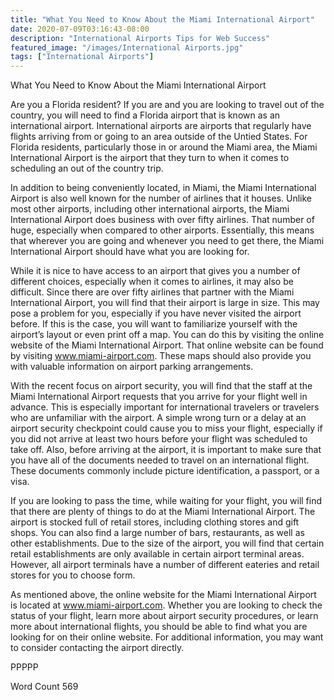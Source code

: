 ```yaml
---
title: "What You Need to Know About the Miami International Airport"
date: 2020-07-09T03:16:43-08:00
description: "International Airports Tips for Web Success"
featured_image: "/images/International Airports.jpg"
tags: ["International Airports"]
---
```


What You Need to Know About the Miami International Airport

Are you a Florida resident?  If you are and you are looking to travel out of the country, you will need to find a Florida airport that is known as an international airport.  International airports are airports that regularly have flights arriving from or going to an area outside of the Untied States. For Florida residents, particularly those in or around the Miami area, the Miami International Airport is the airport that they turn to when it comes to scheduling an out of the country trip.  

In addition to being conveniently located, in Miami, the Miami International Airport is also well known for the number of airlines that it houses.  Unlike most other airports, including other international airports, the Miami International Airport does business with over fifty airlines. That number of huge, especially when compared to other airports.  Essentially, this means that wherever you are going and whenever you need to get there, the Miami International Airport should have what you are looking for.

While it is nice to have access to an airport that gives you a number of different choices, especially when it comes to airlines, it may also be difficult. Since there are over fifty airlines that partner with the Miami International Airport, you will find that their airport is large in size.  This may pose a problem for you, especially if you have never visited the airport before.  If this is the case, you will want to familiarize yourself with the airport’s layout or even print off a map. You can do this by visiting the online website of the Miami International Airport. That online website can be found by visiting www.miami-airport.com. These maps should also provide you with valuable information on airport parking arrangements. 

With the recent focus on airport security, you will find that the staff at the Miami International Airport requests that you arrive for your flight well in advance.  This is especially important for international travelers or travelers who are unfamiliar with the airport.  A simple wrong turn or a delay at an airport security checkpoint could cause you to miss your flight, especially if you did not arrive at least two hours before your flight was scheduled to take off.  Also, before arriving at the airport, it is important to make sure that you have all of the documents needed to travel on an international flight. These documents commonly include picture identification, a passport, or a visa.

If you are looking to pass the time, while waiting for your flight, you will find that there are plenty of things to do at the Miami International Airport. The airport is stocked full of retail stores, including clothing stores and gift shops.  You can also find a large number of bars, restaurants, as well as other establishments. Due to the size of the airport, you will find that certain retail establishments are only available in certain airport terminal areas. However, all airport terminals have a number of different eateries and retail stores for you to choose form.  

As mentioned above, the online website for the Miami International Airport is located at www.miami-airport.com.  Whether you are looking to check the status of your flight, learn more about airport security procedures, or learn more about international flights, you should be able to find what you are looking for on their online website.  For additional information, you may want to consider contacting the airport directly.

PPPPP

Word Count 569

